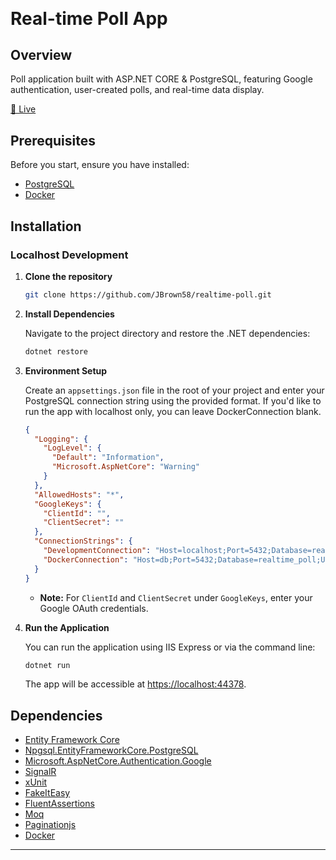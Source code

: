 ﻿﻿
---

# Real-time Poll App

## Overview

Poll application built with ASP.NET CORE & PostgreSQL, featuring Google authentication, user-created polls, and real-time data display.

[🔴 Live](https://realtime-poll.onrender.com)
## Prerequisites

Before you start, ensure you have installed:
- [PostgreSQL](https://www.postgresql.org/download/)
- [Docker](https://www.docker.com/get-started)

## Installation

### Localhost Development

1. **Clone the repository**

   ```bash
   git clone https://github.com/JBrown58/realtime-poll.git
   ```

2. **Install Dependencies**

   Navigate to the project directory and restore the .NET dependencies:

   ```bash
   dotnet restore
   ```

3. **Environment Setup**

   Create an `appsettings.json` file in the root of your project and enter your PostgreSQL connection string using the provided format. If you'd like to run the app with localhost only, you can leave DockerConnection blank.

   ```json
   {
     "Logging": {
       "LogLevel": {
         "Default": "Information",
         "Microsoft.AspNetCore": "Warning"
       }
     },
     "AllowedHosts": "*",
     "GoogleKeys": {
       "ClientId": "",
       "ClientSecret": ""
     },
     "ConnectionStrings": {
       "DevelopmentConnection": "Host=localhost;Port=5432;Database=realtime_poll;User Id=postgres;Password=<password>;",
       "DockerConnection": "Host=db;Port=5432;Database=realtime_poll;User Id=postgres;Password=<password>;",
     }
   }
   ```

   - **Note:** For `ClientId` and `ClientSecret` under `GoogleKeys`, enter your Google OAuth credentials.

5. **Run the Application**

   You can run the application using IIS Express or via the command line:

   ```bash
   dotnet run
   ```

   The app will be accessible at [https://localhost:44378](https://localhost:44378).

 ## Dependencies

- [Entity Framework Core](https://docs.microsoft.com/en-us/ef/core/)
- [Npgsql.EntityFrameworkCore.PostgreSQL](https://www.npgsql.org/efcore/)
- [Microsoft.AspNetCore.Authentication.Google](https://docs.microsoft.com/en-us/aspnet/core/security/authentication/social/google-logins?view=aspnetcore-6.0)
- [SignalR](https://docs.microsoft.com/en-us/aspnet/core/signalr/introduction?view=aspnetcore-6.0)
- [xUnit](https://xunit.net/)
- [FakeItEasy](https://fakeiteasy.github.io/)
- [FluentAssertions](https://fluentassertions.com/)
- [Moq](https://github.com/moq/moq4)
- [Paginationjs](http://pagination.js.org/)
- [Docker](https://www.docker.com/get-started)

---